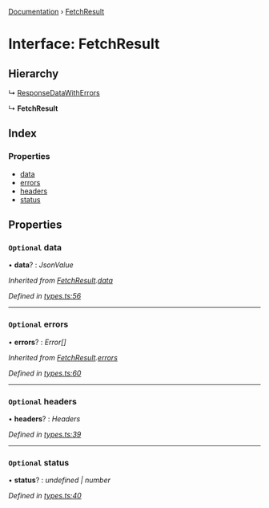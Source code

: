 [Documentation](../README.md) › [FetchResult](fetchresult.md)

# Interface: FetchResult

## Hierarchy

  ↳ [ResponseDataWithErrors](responsedatawitherrors.md)

  ↳ **FetchResult**

## Index

### Properties

* [data](fetchresult.md#optional-data)
* [errors](fetchresult.md#optional-errors)
* [headers](fetchresult.md#optional-headers)
* [status](fetchresult.md#optional-status)

## Properties

### `Optional` data

• **data**? : *JsonValue*

*Inherited from [FetchResult](fetchresult.md).[data](fetchresult.md#optional-data)*

*Defined in [types.ts:56](https://github.com/dylanaubrey/getta/blob/e2378d7/src/types.ts#L56)*

___

### `Optional` errors

• **errors**? : *Error[]*

*Inherited from [FetchResult](fetchresult.md).[errors](fetchresult.md#optional-errors)*

*Defined in [types.ts:60](https://github.com/dylanaubrey/getta/blob/e2378d7/src/types.ts#L60)*

___

### `Optional` headers

• **headers**? : *Headers*

*Defined in [types.ts:39](https://github.com/dylanaubrey/getta/blob/e2378d7/src/types.ts#L39)*

___

### `Optional` status

• **status**? : *undefined | number*

*Defined in [types.ts:40](https://github.com/dylanaubrey/getta/blob/e2378d7/src/types.ts#L40)*
